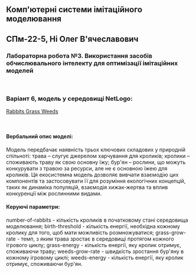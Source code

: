 ## Комп'ютерні системи імітаційного моделювання
## СПм-22-5, **Ні Олег В'ячеславович**
### Лабораторна робота №**3**. Використання засобів обчислювального інтелекту для оптимізації імітаційних моделей

<br>

### Варіант 6, модель у середовищі NetLogo:
[Rabbits Grass Weeds](https://www.netlogoweb.org/launch#http://www.netlogoweb.org/assets/modelslib/Sample%20Models/Biology/Rabbits%20Grass%20Weeds.nlogo)

<br>

#### Вербальний опис моделі:
Модель передбачає наявність трьох ключових складових у природній спільноті: трава – слугує джерелом харчування для кроликів; кролики – споживають траву як свою основну їжу; бур'ян – рослини, що можуть конкурувати з травою за ресурси, але не є основною їжею для кроликів. Ця екосистемна модель дозволяє вивчати взаємодію цих компонентів та застосовувати її для розуміння екологічних концепцій, таких як динаміка популяцій, взаємодія хижак-жертва та вплив конкуренції між рослинними видами.

#### Керуючі параметри:
number-of-rabbits - кількість кроликів в початковому стані середовища моделювання;
birth-threshold - кількість енергії, необхідна кожному кролику для того, щоб мати можливість розмножуватися;
grass-grow-rate - темп, з яким трава зростає в середовищі протягом кожного ігрового циклу;
grass-energy - кількість енергії, яку кролик отримує, споживаючи траву;
weeds-grow-rate - швидкість зростання бур'яну в кожному ігровому циклі;
weeds-energy - кількість енергії, яку кролик отримує, споживаючи бур'ян.
